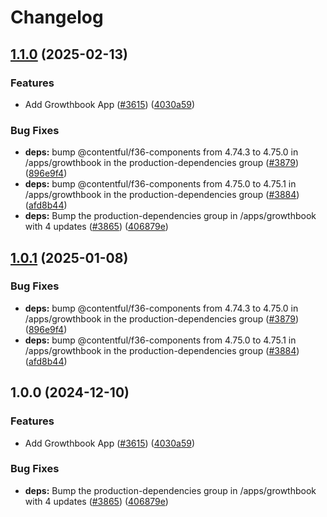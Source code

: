 # Changelog

## [1.1.0](https://github.com/tzjames/contentful-marketplace-partner-apps/compare/growthbook-contentful-app-v1.0.1...growthbook-contentful-app-v1.1.0) (2025-02-13)


### Features

* Add Growthbook App ([#3615](https://github.com/tzjames/contentful-marketplace-partner-apps/issues/3615)) ([4030a59](https://github.com/tzjames/contentful-marketplace-partner-apps/commit/4030a59c49248e79076f1b0898b655fe9b562e26))


### Bug Fixes

* **deps:** bump @contentful/f36-components from 4.74.3 to 4.75.0 in /apps/growthbook in the production-dependencies group ([#3879](https://github.com/tzjames/contentful-marketplace-partner-apps/issues/3879)) ([896e9f4](https://github.com/tzjames/contentful-marketplace-partner-apps/commit/896e9f47d9fe770907ea38c240a0f2e4feb3912f))
* **deps:** bump @contentful/f36-components from 4.75.0 to 4.75.1 in /apps/growthbook in the production-dependencies group ([#3884](https://github.com/tzjames/contentful-marketplace-partner-apps/issues/3884)) ([afd8b44](https://github.com/tzjames/contentful-marketplace-partner-apps/commit/afd8b444e2eb87bdd647a51102cea66418f23dc5))
* **deps:** Bump the production-dependencies group in /apps/growthbook with 4 updates ([#3865](https://github.com/tzjames/contentful-marketplace-partner-apps/issues/3865)) ([406879e](https://github.com/tzjames/contentful-marketplace-partner-apps/commit/406879e618e2d27e4e1afe0ecb97a8ddc9cc2dad))

## [1.0.1](https://github.com/contentful/marketplace-partner-apps/compare/growthbook-contentful-app-v1.0.0...growthbook-contentful-app-v1.0.1) (2025-01-08)


### Bug Fixes

* **deps:** bump @contentful/f36-components from 4.74.3 to 4.75.0 in /apps/growthbook in the production-dependencies group ([#3879](https://github.com/contentful/marketplace-partner-apps/issues/3879)) ([896e9f4](https://github.com/contentful/marketplace-partner-apps/commit/896e9f47d9fe770907ea38c240a0f2e4feb3912f))
* **deps:** bump @contentful/f36-components from 4.75.0 to 4.75.1 in /apps/growthbook in the production-dependencies group ([#3884](https://github.com/contentful/marketplace-partner-apps/issues/3884)) ([afd8b44](https://github.com/contentful/marketplace-partner-apps/commit/afd8b444e2eb87bdd647a51102cea66418f23dc5))

## 1.0.0 (2024-12-10)


### Features

* Add Growthbook App ([#3615](https://github.com/contentful/marketplace-partner-apps/issues/3615)) ([4030a59](https://github.com/contentful/marketplace-partner-apps/commit/4030a59c49248e79076f1b0898b655fe9b562e26))


### Bug Fixes

* **deps:** Bump the production-dependencies group in /apps/growthbook with 4 updates ([#3865](https://github.com/contentful/marketplace-partner-apps/issues/3865)) ([406879e](https://github.com/contentful/marketplace-partner-apps/commit/406879e618e2d27e4e1afe0ecb97a8ddc9cc2dad))
